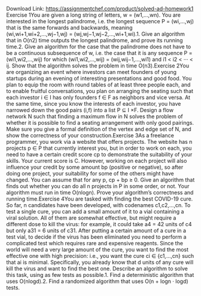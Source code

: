 Download Link: https://assignmentchef.com/product/solved-ad-homework1
<br>
Exercise 1You are given a long string of letters, w = (w1,…,wn). You are interested in the longest palindrome, i.e. the longest sequence P = (wi,…,wj) that is the same forwards and backwards, meaning (wi,wi+1,wi+2,…,wj−1,wj) = (wj,wj−1,wj−2,…,wi+1,wi).1. Give an algorithm that in O(n2) time outputs the longest palindrome, and prove its running time.2. Give an algorithm for the case that the palindrome does not have to be a continuous subsequence of w, i.e. the case that it is any sequence P = (wi1,wi2,…,wij) for which (wi1,wi2,…,wij) = (wij,wij−1,…,wi1) and i1 &lt; i2 &lt; ··· &lt; ij. Show that the algorithm solves the problem in time O(n3).Exercise 2You are organizing an event where investors can meet founders of young startups during an evening of interesting presentations and good food. You plan to equip the room with round tables of at least three people each, and to enable fruitful conversations, you plan on arranging the seating such that each investor i ∈ I has only founders f ∈ F as neighbors and vice versa. At the same time, since you know the interests of each investor, you have narrowed down the good pairs (i,f) into a list P ⊆ I ×F. Design a flow network N such that finding a maximum flow in N solves the problem of whether it is possible to find a seating arrangement with only good pairings. Make sure you give a formal definition of the vertex and edge set of N, and show the correctness of your construction.Exercise 3As a freelance programmer, you work via a website that offers projects. The website has n projects p ∈ P that currently interest you, but in order to work on each, you need to have a certain credit score cp to demonstrate the suitability of your skills. Your current score is C. However, working on each project will also influence your credit by some amount bp (positive or negative), so after doing one project, your suitability for some of the others might have changed. You can assume that for any p, cp + bp ≥ 0. Give an algorithm that finds out whether you can do all n projects in P in some order, or not. Your algorithm must run in time O(nlogn). Prove your algorithm’s correctness and running time.Exercise 4You are tasked with finding the best COVID-19 cure. So far, n candidates have been developed, with codenames c1,c2,…,cn. To test a single cure, you can add a small amount of it to a vial containing a viral solution. All of them are somewhat effective, but might require a different dose to kill the virus: for example, it could take a4 = 42 units of c4 but only a31 = 6 units of c31. After putting a certain amount of a cure in a test vial, to decide if the virus has been eliminated you need to perform a complicated test which requires rare and expensive reagents. Since the world will need a very large amount of the cure, you want to find the most effective one with high precision: i.e., you want the cure ci ∈ {c1,…,cn} such that ai is minimal. Specifically, you already know that d units of any cure will kill the virus and want to find the best one. Describe an algorithm to solve this task, using as few tests as possible.1. Find a deterministic algorithm that uses O(nlogd).2. Find a randomized algorithm that uses O(n + logn · logd) tests.
